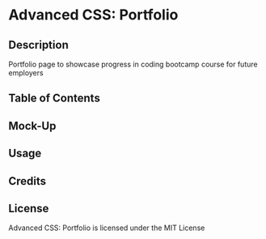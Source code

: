 # Advanced CSS: Portfolio

## Description
Portfolio page to showcase progress in coding bootcamp course for future employers

## Table of Contents

## Mock-Up

## Usage

## Credits

## License
Advanced CSS: Portfolio is licensed under the MIT License